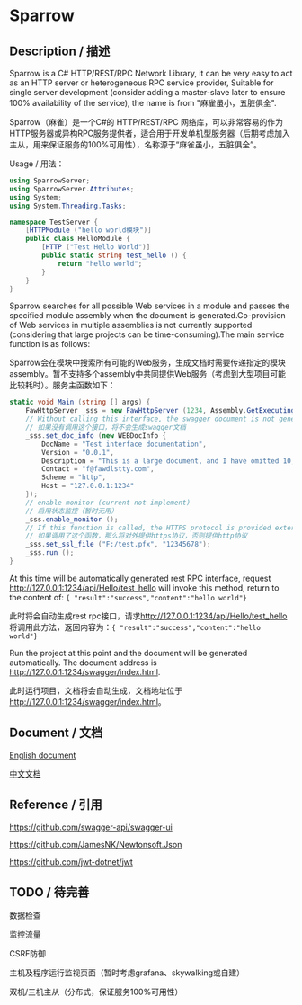 # Sparrow

## Description / 描述

Sparrow is a C# HTTP/REST/RPC Network Library, it can be very easy to act as an HTTP server or heterogeneous RPC service provider, Suitable for single server development (consider adding a master-slave later to ensure 100% availability of the service), the name is from "麻雀虽小，五脏俱全".

Sparrow（麻雀）是一个C#的 HTTP/REST/RPC 网络库，可以非常容易的作为HTTP服务器或异构RPC服务提供者，适合用于开发单机型服务器（后期考虑加入主从，用来保证服务的100%可用性），名称源于“麻雀虽小，五脏俱全”。

Usage / 用法：

```csharp
using SparrowServer;
using SparrowServer.Attributes;
using System;
using System.Threading.Tasks;

namespace TestServer {
    [HTTPModule ("hello world模块")]
    public class HelloModule {
        [HTTP ("Test Hello World")]
        public static string test_hello () {
            return "hello world";
        }
    }
}
```

Sparrow searches for all possible Web services in a module and passes the specified module assembly when the document is generated.Co-provision of Web services in multiple assemblies is not currently supported (considering that large projects can be time-consuming).The main service function is as follows:

Sparrow会在模块中搜索所有可能的Web服务，生成文档时需要传递指定的模块assembly。暂不支持多个assembly中共同提供Web服务（考虑到大型项目可能比较耗时）。服务主函数如下：

```csharp
static void Main (string [] args) {
    FawHttpServer _sss = new FawHttpServer (1234, Assembly.GetExecutingAssembly (), Guid.NewGuid ().ToString ("N"));
    // Without calling this interface, the swagger document is not generated
    // 如果没有调用这个接口，将不会生成swagger文档
    _sss.set_doc_info (new WEBDocInfo {
        DocName = "Test interface documentation",
        Version = "0.0.1",
        Description = "This is a large document, and I have omitted 10,000 words here",
        Contact = "f@fawdlstty.com",
        Scheme = "http",
        Host = "127.0.0.1:1234"
    });
    // enable monitor (current not implement)
    // 启用状态监控（暂时无用）
    _sss.enable_monitor ();
    // If this function is called, the HTTPS protocol is provided externally, otherwise the HTTP protocol is provided
    // 如果调用了这个函数，那么将对外提供https协议，否则提供http协议
    _sss.set_ssl_file ("F:/test.pfx", "12345678");
    _sss.run ();
}
```

At this time will be automatically generated rest RPC interface, request <http://127.0.0.1:1234/api/Hello/test_hello> will invoke this method, return to the content of: `{ "result":"success","content":"hello world"}`

此时将会自动生成rest rpc接口，请求<http://127.0.0.1:1234/api/Hello/test_hello>将调用此方法，返回内容为：`{ "result":"success","content":"hello world"}`

Run the project at this point and the document will be generated automatically. The document address is <http://127.0.0.1:1234/swagger/index.html>.

此时运行项目，文档将会自动生成，文档地址位于<http://127.0.0.1:1234/swagger/index.html>。

## Document / 文档

[English document](./doc/en-us.md)

[中文文档](./doc/zh-cn.md)

## Reference / 引用

<https://github.com/swagger-api/swagger-ui>

<https://github.com/JamesNK/Newtonsoft.Json>

<https://github.com/jwt-dotnet/jwt>

## TODO / 待完善

数据检查

监控流量

CSRF防御

主机及程序运行监视页面（暂时考虑grafana、skywalking或自建）

双机/三机主从（分布式，保证服务100%可用性）
